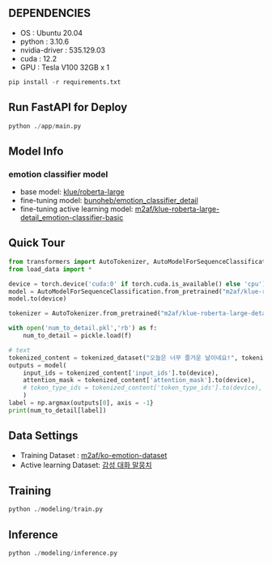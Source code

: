 ## DEPENDENCIES
- OS : Ubuntu 20.04
- python : 3.10.6
- nvidia-driver : 535.129.03
- cuda : 12.2
- GPU : Tesla V100 32GB x 1
```python
pip install -r requirements.txt
```
## Run FastAPI for Deploy

```python
python ./app/main.py
```


## Model Info
### emotion classifier model
- base model: [klue/roberta-large](https://huggingface.co/klue/roberta-large)
- fine-tuning model: [bunoheb/emotion_classifier_detail](https://huggingface.co/bunoheb/emotion_classifier_detail)
- fine-tuning active learning model: [m2af/klue-roberta-large-detail_emotion-classifier-basic](https://huggingface.co/m2af/klue-roberta-large-detail_emotion-classifier-basic)

## Quick Tour
```python
from transformers import AutoTokenizer, AutoModelForSequenceClassification
from load_data import *

device = torch.device('cuda:0' if torch.cuda.is_available() else 'cpu')
model = AutoModelForSequenceClassification.from_pretrained("m2af/klue-roberta-large-detail_emotion-classifier-basic")
model.to(device)

tokenizer = AutoTokenizer.from_pretrained("m2af/klue-roberta-large-detail_emotion-classifier-basic")

with open('num_to_detail.pkl','rb') as f:
    num_to_detail = pickle.load(f)

# text
tokenized_content = tokenized_dataset("오늘은 너무 즐거운 날이네요!", tokenizer)
outputs = model(
    input_ids = tokenized_content['input_ids'].to(device),
    attention_mask = tokenized_content['attention_mask'].to(device),
    # token_type_ids = tokenized_content['token_type_ids'].to(device),
    )
label = np.argmax(outputs[0], axis = -1}
print(num_to_detail[label])
```

## Data Settings
- Training Dataset : [m2af/ko-emotion-dataset](https://huggingface.co/datasets/m2af/ko-emotion-dataset)
- Active learning Dataset: [감성 대화 말뭉치](https://www.aihub.or.kr/aihubdata/data/view.do?currMenu=115&topMenu=100&dataSetSn=86)

## Training
```python
python ./modeling/train.py
```

## Inference
```python
python ./modeling/inference.py
```
